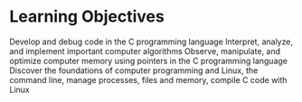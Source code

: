 # Learning Objectives

Develop and debug code in the C programming language
Interpret, analyze, and implement important computer algorithms
Observe, manipulate, and optimize computer memory using pointers in the C programming language
Discover the foundations of computer programming and Linux, the command line, manage processes, files and memory, compile C code with Linux
